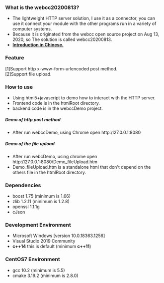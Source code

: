 ### What is the webcc20200813?
+ The lightweight HTTP server solution, I use it as a connector, you can use it connect your module with the other programs run in a variety of computer systems.
+ Because it is originated from the webcc open source project on Aug 13, 2020, so The solution is called webcc20200813.
+ **[Introduction in Chinese.](https://blog.csdn.net/lee353086/article/details/109486317?ops_request_misc=%25257B%252522request%25255Fid%252522%25253A%252522161068094116780277020706%252522%25252C%252522scm%252522%25253A%25252220140713.130102334.pc%25255Fblog.%252522%25257D&request_id=161068094116780277020706&biz_id=0&utm_medium=distribute.pc_search_result.none-task-blog-2~blog~first_rank_v2~rank_v29-1-109486317.pc_v2_rank_blog_default&utm_term=webcc)**
 
### Feature
[1]Support http x-www-form-urlencoded post method.  
[2]Support file upload.  

### How to use
+ Using html5+javascript to demo how to interact with the HTTP server.
+ Frontend code is in the htmlRoot directory.
+ backend code is in the webccDemo project.  

##### Demo of  http post method
+ After run webccDemo, using Chrome open http:\\127.0.0.1:8080
##### Demo of the file upload
+ After run webcDemo, using chrome open http:\\127.0.0.1:8080\Demo_fileUpload.htm
+ Demo_fileUpload.htm is a standalone html that don't depend on the others file in the htmlRoot directory.

### Dependencies
+ boost 1.75 (minimum is 1.66)
+ zlib 1.2.11 (minimum is 1.2.8)
+ openssl 1.1.1g
+ cJson
  
### Development Environment
+ Microsoft Windows [version 10.0.18363.1256]
+ Visual Studio 2019 Community
+ __c++14__ this is default (minimum __c++11__)
  
### CentOS7 Environment
+ gcc 10.2 (minimum is 5.5)
+ cmake 3.19.2 (minimum is 2.8.0)
